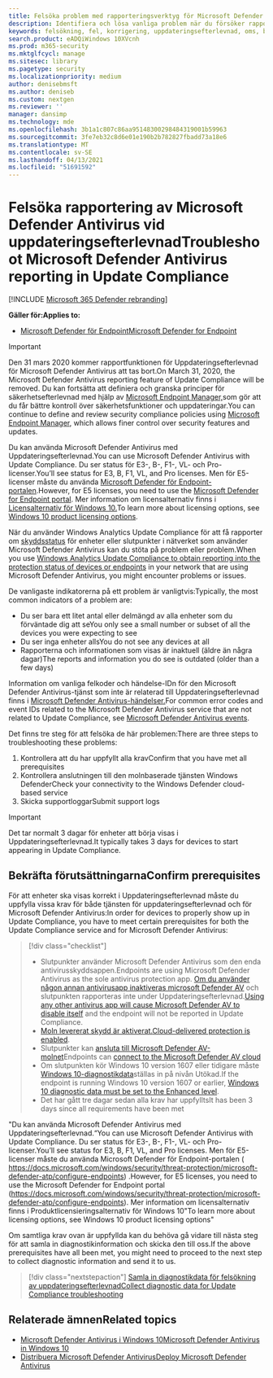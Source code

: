 ```yaml
---
title: Felsöka problem med rapporteringsverktyg för Microsoft Defender AV
description: Identifiera och lösa vanliga problem när du försöker rapportera i Microsoft Defender AV-skyddsstatus i Uppdateringsefterlevnad
keywords: felsökning, fel, korrigering, uppdateringsefterlevnad, oms, bildskärm, rapport, Microsoft Defender AV
search.product: eADQiWindows 10XVcnh
ms.prod: m365-security
ms.mktglfcycl: manage
ms.sitesec: library
ms.pagetype: security
ms.localizationpriority: medium
author: denisebmsft
ms.author: deniseb
ms.custom: nextgen
ms.reviewer: ''
manager: dansimp
ms.technology: mde
ms.openlocfilehash: 3b1a1c807c86aa95148300298484319001b59963
ms.sourcegitcommit: 3fe7eb32c8d6e01e190b2b782827fbadd73a18e6
ms.translationtype: MT
ms.contentlocale: sv-SE
ms.lasthandoff: 04/13/2021
ms.locfileid: "51691592"
---
```

# <a name="troubleshoot-microsoft-defender-antivirus-reporting-in-update-compliance"></a><span data-ttu-id="067bf-104">Felsöka rapportering av Microsoft Defender Antivirus vid uppdateringsefterlevnad</span><span class="sxs-lookup"><span data-stu-id="067bf-104">Troubleshoot Microsoft Defender Antivirus reporting in Update Compliance</span></span>

[!INCLUDE [Microsoft 365 Defender rebranding](../../includes/microsoft-defender.md)]


<span data-ttu-id="067bf-105">**Gäller för:**</span><span class="sxs-lookup"><span data-stu-id="067bf-105">**Applies to:**</span></span>

- [<span data-ttu-id="067bf-106">Microsoft Defender för Endpoint</span><span class="sxs-lookup"><span data-stu-id="067bf-106">Microsoft Defender for Endpoint</span></span>](/microsoft-365/security/defender-endpoint/)

> [!IMPORTANT]
> <span data-ttu-id="067bf-107">Den 31 mars 2020 kommer rapportfunktionen för Uppdateringsefterlevnad för Microsoft Defender Antivirus att tas bort.</span><span class="sxs-lookup"><span data-stu-id="067bf-107">On March 31, 2020, the Microsoft Defender Antivirus reporting feature of Update Compliance will be removed.</span></span> <span data-ttu-id="067bf-108">Du kan fortsätta att definiera och granska principer för säkerhetsefterlevnad med hjälp av [Microsoft Endpoint Manager,](https://www.microsoft.com/microsoft-365/microsoft-endpoint-manager)som gör att du får bättre kontroll över säkerhetsfunktioner och uppdateringar.</span><span class="sxs-lookup"><span data-stu-id="067bf-108">You can continue to define and review security compliance policies using [Microsoft Endpoint Manager](https://www.microsoft.com/microsoft-365/microsoft-endpoint-manager), which allows finer control over security features and updates.</span></span>

<span data-ttu-id="067bf-109">Du kan använda Microsoft Defender Antivirus med Uppdateringsefterlevnad.</span><span class="sxs-lookup"><span data-stu-id="067bf-109">You can use Microsoft Defender Antivirus with Update Compliance.</span></span> <span data-ttu-id="067bf-110">Du ser status för E3-, B-, F1-, VL- och Pro-licenser.</span><span class="sxs-lookup"><span data-stu-id="067bf-110">You’ll see status for E3, B, F1, VL, and Pro licenses.</span></span> <span data-ttu-id="067bf-111">Men för E5-licenser måste du använda [Microsoft Defender för Endpoint-portalen](/windows/security/threat-protection/microsoft-defender-atp/configure-endpoints).</span><span class="sxs-lookup"><span data-stu-id="067bf-111">However, for E5 licenses, you need to use the [Microsoft Defender for Endpoint portal](/windows/security/threat-protection/microsoft-defender-atp/configure-endpoints).</span></span> <span data-ttu-id="067bf-112">Mer information om licensalternativ finns i [Licensalternativ för Windows 10.](https://www.microsoft.com/licensing/product-licensing/windows10.aspx)</span><span class="sxs-lookup"><span data-stu-id="067bf-112">To learn more about licensing options, see [Windows 10 product licensing options](https://www.microsoft.com/licensing/product-licensing/windows10.aspx).</span></span>

<span data-ttu-id="067bf-113">När du använder Windows Analytics Update Compliance för att få rapporter om [skyddsstatus](/windows/deployment/update/update-compliance-using#wdav-assessment) för enheter eller slutpunkter i nätverket som använder Microsoft Defender Antivirus kan du stöta på problem eller problem.</span><span class="sxs-lookup"><span data-stu-id="067bf-113">When you use [Windows Analytics Update Compliance to obtain reporting into the protection status of devices or endpoints](/windows/deployment/update/update-compliance-using#wdav-assessment) in your network that are using Microsoft Defender Antivirus, you might encounter problems or issues.</span></span>

<span data-ttu-id="067bf-114">De vanligaste indikatorerna på ett problem är vanligtvis:</span><span class="sxs-lookup"><span data-stu-id="067bf-114">Typically, the most common indicators of a problem are:</span></span>
- <span data-ttu-id="067bf-115">Du ser bara ett litet antal eller delmängd av alla enheter som du förväntade dig att se</span><span class="sxs-lookup"><span data-stu-id="067bf-115">You only see a small number or subset of all the devices you were expecting to see</span></span>
- <span data-ttu-id="067bf-116">Du ser inga enheter alls</span><span class="sxs-lookup"><span data-stu-id="067bf-116">You do not see any devices at all</span></span>
- <span data-ttu-id="067bf-117">Rapporterna och informationen som visas är inaktuell (äldre än några dagar)</span><span class="sxs-lookup"><span data-stu-id="067bf-117">The reports and information you do see is outdated (older than a few days)</span></span>

<span data-ttu-id="067bf-118">Information om vanliga felkoder och händelse-IDn för den Microsoft Defender Antivirus-tjänst som inte är relaterad till Uppdateringsefterlevnad finns i [Microsoft Defender Antivirus-händelser.](troubleshoot-microsoft-defender-antivirus.md)</span><span class="sxs-lookup"><span data-stu-id="067bf-118">For common error codes and event IDs related to the Microsoft Defender Antivirus service that are not related to Update Compliance, see [Microsoft Defender Antivirus events](troubleshoot-microsoft-defender-antivirus.md).</span></span> 

<span data-ttu-id="067bf-119">Det finns tre steg för att felsöka de här problemen:</span><span class="sxs-lookup"><span data-stu-id="067bf-119">There are three steps to troubleshooting these problems:</span></span>

1. <span data-ttu-id="067bf-120">Kontrollera att du har uppfyllt alla krav</span><span class="sxs-lookup"><span data-stu-id="067bf-120">Confirm that you have met all prerequisites</span></span>
2. <span data-ttu-id="067bf-121">Kontrollera anslutningen till den molnbaserade tjänsten Windows Defender</span><span class="sxs-lookup"><span data-stu-id="067bf-121">Check your connectivity to the Windows Defender cloud-based service</span></span>
3. <span data-ttu-id="067bf-122">Skicka supportloggar</span><span class="sxs-lookup"><span data-stu-id="067bf-122">Submit support logs</span></span>

>[!IMPORTANT]
><span data-ttu-id="067bf-123">Det tar normalt 3 dagar för enheter att börja visas i Uppdateringsefterlevnad.</span><span class="sxs-lookup"><span data-stu-id="067bf-123">It typically takes 3 days for devices to start appearing in Update Compliance.</span></span>


## <a name="confirm-prerequisites"></a><span data-ttu-id="067bf-124">Bekräfta förutsättningarna</span><span class="sxs-lookup"><span data-stu-id="067bf-124">Confirm prerequisites</span></span>

<span data-ttu-id="067bf-125">För att enheter ska visas korrekt i Uppdateringsefterlevnad måste du uppfylla vissa krav för både tjänsten för uppdateringsefterlevnad och för Microsoft Defender Antivirus:</span><span class="sxs-lookup"><span data-stu-id="067bf-125">In order for devices to properly show up in Update Compliance, you have to meet certain prerequisites for both the Update Compliance service and for Microsoft Defender Antivirus:</span></span>

>[!div class="checklist"]
>- <span data-ttu-id="067bf-126">Slutpunkter använder Microsoft Defender Antivirus som den enda antivirusskyddsappen.</span><span class="sxs-lookup"><span data-stu-id="067bf-126">Endpoints are using Microsoft Defender Antivirus as the sole antivirus protection app.</span></span> <span data-ttu-id="067bf-127">[Om du använder någon annan antivirusapp inaktiveras microsoft Defender AV](microsoft-defender-antivirus-compatibility.md) och slutpunkten rapporteras inte under Uppdateringsefterlevnad.</span><span class="sxs-lookup"><span data-stu-id="067bf-127">[Using any other antivirus app will cause Microsoft Defender AV to disable itself](microsoft-defender-antivirus-compatibility.md) and the endpoint will not be reported in Update Compliance.</span></span>
> - <span data-ttu-id="067bf-128">[Moln levererat skydd är aktiverat.](enable-cloud-protection-microsoft-defender-antivirus.md)</span><span class="sxs-lookup"><span data-stu-id="067bf-128">[Cloud-delivered protection is enabled](enable-cloud-protection-microsoft-defender-antivirus.md).</span></span>
> - <span data-ttu-id="067bf-129">Slutpunkter kan [ansluta till Microsoft Defender AV-molnet](configure-network-connections-microsoft-defender-antivirus.md#validate-connections-between-your-network-and-the-cloud)</span><span class="sxs-lookup"><span data-stu-id="067bf-129">Endpoints can [connect to the Microsoft Defender AV cloud](configure-network-connections-microsoft-defender-antivirus.md#validate-connections-between-your-network-and-the-cloud)</span></span>
> - <span data-ttu-id="067bf-130">Om slutpunkten kör Windows 10 version 1607 eller tidigare måste [Windows 10-diagnostikdata](/windows/configuration/configure-windows-diagnostic-data-in-your-organization#enhanced-level)ställas in på nivån Utökad.</span><span class="sxs-lookup"><span data-stu-id="067bf-130">If the endpoint is running Windows 10 version 1607 or earlier, [Windows 10 diagnostic data must be set to the Enhanced level](/windows/configuration/configure-windows-diagnostic-data-in-your-organization#enhanced-level).</span></span>
> - <span data-ttu-id="067bf-131">Det har gått tre dagar sedan alla krav har uppfyllts</span><span class="sxs-lookup"><span data-stu-id="067bf-131">It has been 3 days since all requirements have been met</span></span>

<span data-ttu-id="067bf-132">"Du kan använda Microsoft Defender Antivirus med Uppdateringsefterlevnad.</span><span class="sxs-lookup"><span data-stu-id="067bf-132">“You can use Microsoft Defender Antivirus with Update Compliance.</span></span> <span data-ttu-id="067bf-133">Du ser status för E3-, B-, F1-, VL- och Pro-licenser.</span><span class="sxs-lookup"><span data-stu-id="067bf-133">You’ll see status for E3, B, F1, VL, and Pro licenses.</span></span> <span data-ttu-id="067bf-134">Men för E5-licenser måste du använda Microsoft Defender för Endpoint-portalen ( https://docs.microsoft.com/windows/security/threat-protection/microsoft-defender-atp/configure-endpoints) .</span><span class="sxs-lookup"><span data-stu-id="067bf-134">However, for E5 licenses, you need to use the Microsoft Defender for Endpoint portal (https://docs.microsoft.com/windows/security/threat-protection/microsoft-defender-atp/configure-endpoints).</span></span> <span data-ttu-id="067bf-135">Mer information om licensalternativ finns i Produktlicensieringsalternativ för Windows 10"</span><span class="sxs-lookup"><span data-stu-id="067bf-135">To learn more about licensing options, see Windows 10 product licensing options"</span></span>

<span data-ttu-id="067bf-136">Om samtliga krav ovan är uppfyllda kan du behöva gå vidare till nästa steg för att samla in diagnostikinformation och skicka den till oss.</span><span class="sxs-lookup"><span data-stu-id="067bf-136">If the above prerequisites have all been met, you might need to proceed to the next step to collect diagnostic information and send it to us.</span></span>

> [!div class="nextstepaction"]
> [<span data-ttu-id="067bf-137">Samla in diagnostikdata för felsökning av uppdateringsefterlevnad</span><span class="sxs-lookup"><span data-stu-id="067bf-137">Collect diagnostic data for Update Compliance troubleshooting</span></span>](collect-diagnostic-data.md)  

## <a name="related-topics"></a><span data-ttu-id="067bf-138">Relaterade ämnen</span><span class="sxs-lookup"><span data-stu-id="067bf-138">Related topics</span></span>

- [<span data-ttu-id="067bf-139">Microsoft Defender Antivirus i Windows 10</span><span class="sxs-lookup"><span data-stu-id="067bf-139">Microsoft Defender Antivirus in Windows 10</span></span>](microsoft-defender-antivirus-in-windows-10.md)
- [<span data-ttu-id="067bf-140">Distribuera Microsoft Defender Antivirus</span><span class="sxs-lookup"><span data-stu-id="067bf-140">Deploy Microsoft Defender Antivirus</span></span>](deploy-manage-report-microsoft-defender-antivirus.md)